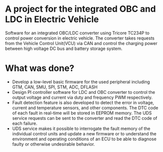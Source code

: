 # A project for the integrated OBC and LDC in Electric Vehicle
Software for an integrated OBC/LDC converter using Tricore TC234P to control power conversion in electric vehicle. The converter takes requests from the Vehicle Control Unit(VCU) via CAN and control the charging power between high voltage DC bus and battery storage system.

# What was done?
- Develop a low-level basic firmware for the used peripheral including GTM, CAN, SMU, SPI, STM, ADC, DFLASH
- Design PI controller software for LDC and OBC converter to control the output voltage and current via duty and frequency PWM respectively.
- Fault detection feature is also developed to detect the error in voltage, current and temperature sensors, and other components. The DTC code of each fault in real-time will be stored in EEPROM memory. The UDS service requests can be sent to the converter and read the DTC code of each failure. 
- UDS service makes it possible to interrogate the fault memory of the individual control units and update a new firmware or to understand the environment and operating conditions of an ECU to be able to diagnose faulty or otherwise undesirable behavior.
